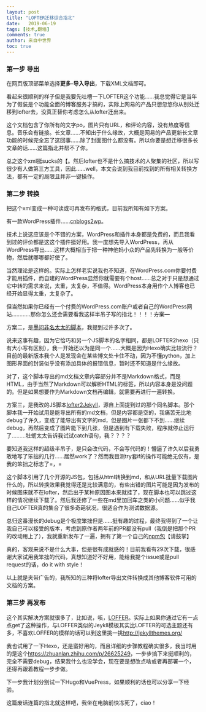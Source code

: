 ```yaml
---
layout: post
title: "LOFTER迁移综合指北"
date:   2019-06-19
tags: [技术,翻墙]
comments: true
author: 来自中世界
toc: true
---
```

### 第一步 导出

在网页版顶部菜单选择**更多-导入导出**，下载XML文档即可。

看起来很顺利的样子但是我要先吐槽一下LOFTER这个功能……我总觉得它是当年为了假装是个功能全面的博客服务才搞的，实际上网易的产品只想忽悠你从别处迁移到lofter去，没真正替你考虑怎么从lofter迁出来。

<!-- more -->

这个文档包含了你所有的文字po，图片只有URL，和评论内容，没有热度等信息。音乐会有链接。长文章……不知出于什么缘故，大概是网易的产品更新长文章功能的时候完全忘了这回事……除了封面图什么都没有。所以你要是想迁移很多长文章的话……这篇指北并帮不了你。

总之这个xml挺sucks的【。然后lofter也不是什么搞技术的人聚集的社区，所以写很少有人做第三方工具，因此……well，本文会说到我目前找到的所有相关转换方法，都有一定的局限且并非一键操作。

### 第二步 转换

把这个xml变成一种可读或可再发布的格式，目前我所知有如下方案。

有一款WordPress插件……[cnblogs2wp](https://wordpress.org/plugins/cnblogs2wp/)。

技术上说这应该是个不错的方案，WordPress和插件本身都是免费的，而且我看到过的评价都是这这个插件挺好用。我一度想先导入WordPress，再从WordPress导出……这样大概相当于把一种神他妈小众的产品先转换为一般等价物，然后就哪哪都好使了。

当然理论是这样的。实际上怎样老实说我也不知道，在WordPress.com你要付费才能用插件，而自建的WordPress显然你就需要有个host……总之对于只是想通过它中转的需求来说，太重，太复杂，不值得。WordPress本身用作个人博客也已经开始显得太重，太复杂了。

但当然如果你已经有一个付费的WordPress.com账户或者自己的WordPress网站…………那你怎么还会需要看我这样半吊子写的指北！！！！~~方案一~~

方案二，是[墨问非名太太的脚本](https://github.com/alicewish/Lofter2Hexo)，我提到过许多次了。

说来这事有趣，因为它恰巧和另一个JS脚本的名字相同，都是LOFTER2hexo（只有大小写有区别），我一开始还以为是同一个……大概是因为Hexo确实比较流行？目前的最新版本我个人是发现会在某些博文处卡住不动，因为不懂python，加上图形界面的封装似乎没有添加具体的报错信息，暂时还不知道是什么缘故。

对了，这个脚本导出的md文档文章内容部分并不是Markdown格式，而是HTML，由于当然了Markdown可以解析HTML的标签，所以内容本身是没问题的。但是如果想要作为Markdown文档再编辑，就需要再进行一遍转换。

方案三，是我改的JS脚本[lofter2Jekyll](https://github.com/FromEndWorld/lofter2Jekyll)，源自上面提到过的那个同名脚本。那个脚本我一开始试用是能导出所有的md文档，但是内容都是空的，我痛苦无比地debug了许久，变成了能导出有文字的md，但是图片一张都下不到……继续debug，再然后变成了图片能下到几张，但是遇到有下载失败，程序就停止运行了………牡蛎太太告诉我试试catch语句，我？？？？

要知道我这样的超级半吊子，是只会改代码，不会写代码的！懵逼了许久以后我勇敢地写了笨拙的几行……居然work了？然而我目测try套if的操作可能绝无仅有，是我的笨拙之标志了=，=

这个脚本引用了几个开源的JS包，包括从html转换到md，和从URL批量下载图片什么的，所以转换效果我觉得还是比较满意的，有些出错的图片可能是因为发布的时候图床就不在lofter，然后出于某种原因图本来就挂了，现在脚本也可以跳过这样的情况继续下载了。然后我还修了一些在md里加回车之类的小问题……似乎我自己LOFTER真的集合了很多奇葩状况，很适合作为测试数据源。

总归这番漫长的debug是个极度笨拙但是……挺有趣的过程，最终我得到了一个让我自己可以接受的版本，考虑到原作者两年前的PR都没有pull（我倒是把那个PR的改动用上了），我就重新发布了一遍，拥有了第一个自己的[npm包](https://www.npmjs.com/package/lofter2jekyll)【请鼓掌】

真的，客观来说不是什么大事，但是很有成就感的！目前我看有29次下载，很感谢大家试用我笨拙的代码，真想知道好不好用，能给我提个issue或是pull request的话，do it with style！

以上就是夹带广告的，我所知的三种将lofter导出文件转换成其他博客软件可用的文档的方案。

### 第三步 再发布

这个其实解决方案就很多了，比如说，咳，[LOFFER](https://github.com/FromEndWorld/LOFFER)。实际上如果你通过它有一点点get了这种操作，与LOFFER类似的Jeykll模板其实比LOFTER的可选主题还有多，不喜欢LOFFER的模样的话可以到这里挑一挑<http://jekyllthemes.org/>

我也试用了一下Hexo，还是蛮好用的，而且详细的步骤教程确实很多，我当时用的是这个<https://zhuanlan.zhihu.com/p/26625249>，一步步搞下来挺顺利的，完全不需要debug，结果我什么也没学会，现在要是想改点啥或者再部署一个，还得再跟着教程一步步做。

下一步我计划分别试一下Hugo和VuePress，如果顺利的话也可以分享一下经验。

这篇废话连篇的指北就这样吧，我坐在电脑前快冻死了，ciao！